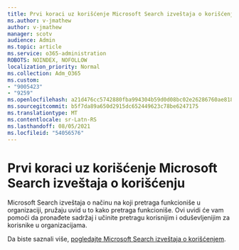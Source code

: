 ```yaml
---
title: Prvi koraci uz korišćenje Microsoft Search izveštaja o korišćenju
ms.author: v-jmathew
author: v-jmathew
manager: scotv
audience: Admin
ms.topic: article
ms.service: o365-administration
ROBOTS: NOINDEX, NOFOLLOW
localization_priority: Normal
ms.collection: Adm_O365
ms.custom:
- "9005423"
- "9259"
ms.openlocfilehash: a21d476cc5742880fba994304b59d0d08bc02e26286760ae8181b97877144e25
ms.sourcegitcommit: b5f7da89a650d2915dc652449623c78be6247175
ms.translationtype: MT
ms.contentlocale: sr-Latn-RS
ms.lasthandoff: 08/05/2021
ms.locfileid: "54056576"
---
```

# <a name="get-started-with-using-microsoft-search-usage-reports"></a>Prvi koraci uz korišćenje Microsoft Search izveštaja o korišćenju

Microsoft Search izveštaja o načinu na koji pretraga funkcioniše u organizaciji, pružaju uvid u to kako pretraga funkcioniše. Ovi uvidi će vam pomoći da pronađete sadržaj i učinite pretragu korisnijim i oduševljenijim za korisnike u organizacijama.

Da biste saznali više, [pogledajte Microsoft Search izveštaja o korišćenjem](https://go.microsoft.com/fwlink/?linkid=2152048).
